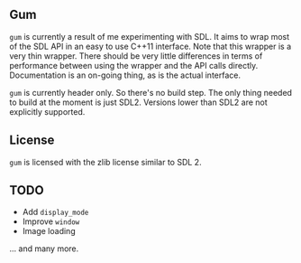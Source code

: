 ## Gum

`gum` is currently a result of me experimenting with SDL. It aims to wrap most of the SDL API in an easy to
use C++11 interface. Note that this wrapper is a very thin wrapper. There should be very little differences in terms of
performance between using the wrapper and the API calls directly. Documentation is an on-going thing, as is the actual
interface.

`gum` is currently header only. So there's no build step. The only thing needed to build at the moment is just SDL2. Versions
lower than SDL2 are not explicitly supported.

## License

`gum` is licensed with the zlib license similar to SDL 2.

## TODO

- Add `display_mode`
- Improve `window`
- Image loading

... and many more.
